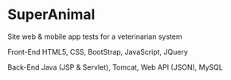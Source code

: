 # SuperAnimal
Site web & mobile app tests for a veterinarian system

Front-End
HTML5,
CSS,
BootStrap,
JavaScript,
JQuery

Back-End
Java (JSP & Servlet),
Tomcat,
Web API (JSON),
MySQL
